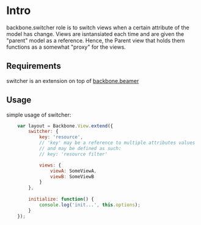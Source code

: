 # Intro
backbone.switcher role is to switch views when a certain attribute of the model has change.
Views are isntansiated each time and are given the "parent" model as a reference. Hence, the Parent view that holds them functions as a somewhat "proxy" for the views.

## Requirements
switcher is an extension on top of [backbone.beamer](https://github.com/orizens/Backbone.Beamer)

## Usage
simple usage of switcher:
``` javascript
	var layout = Backbone.View.extend({
		switcher: {
			key: 'resource',
			// 'key' may be a reference to multiple attributes values
			// and may be defined as such:
			// key: 'resource filter'

			views: {
				viewA: SomeViewA,
				viewB: SomeViewB
			}
		},
		
		initialize: function() {
			console.log('init...', this.options);
		}
	});
```
